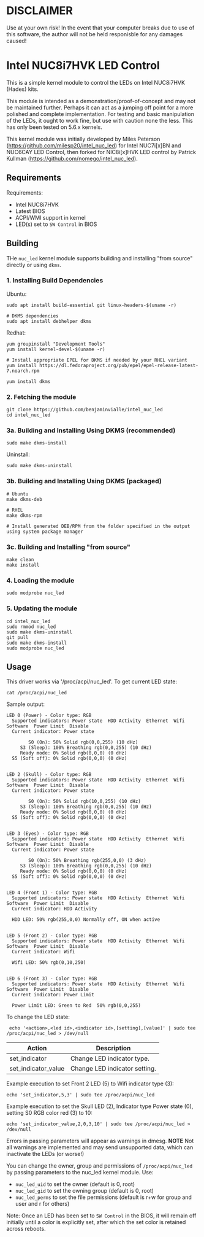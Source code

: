 # DISCLAIMER

Use at your own risk! In the event that your computer breaks due to use of this software, the author will not
be held responisble for any damages caused!

# Intel NUC8i7HVK LED Control

This is a simple kernel module to control the LEDs on Intel NUC8i7HVK (Hades) kits.

This module is intended as a demonstration/proof-of-concept and may not be maintained further.  Perhaps
it can act as a jumping off point for a more polished and complete implementation.  For testing and basic
manipulation of the LEDs, it ought to work fine, but use with caution none the less. This
has only been tested on 5.6.x kernels.

This kernel module was initially developed by Miles Peterson (https://github.com/milesp20/intel_nuc_led)
for Intel NUC7i[x]BN and NUC6CAY LED Control, then forked for NIC8i[x]HVK LED control by Patrick Kullman
 (https://github.com/nomego/intel_nuc_led).


## Requirements

Requirements:

* Intel NUC8i7HVK
* Latest BIOS
* ACPI/WMI support in kernel
* LED(s) set to `SW Control` in BIOS

## Building

THe `nuc_led` kernel module supports building and installing "from source" directly or using `dkms`.

### 1. Installing Build Dependencies

Ubuntu:

```
sudo apt install build-essential git linux-headers-$(uname -r)

# DKMS dependencies
sudo apt install debhelper dkms
```

Redhat:

```
yum groupinstall "Development Tools"
yum install kernel-devel-$(uname -r)

# Install appropriate EPEL for DKMS if needed by your RHEL variant
yum install https://dl.fedoraproject.org/pub/epel/epel-release-latest-7.noarch.rpm

yum install dkms
```

### 2. Fetching the module

```
git clone https://github.com/benjaminvialle/intel_nuc_led
cd intel_nuc_led
```

### 3a. Building and Installing Using DKMS (recommended)

```
sudo make dkms-install
```

Uninstall:

```
sudo make dkms-uninstall
```

### 3b. Building and Installing Using DKMS (packaged)

```
# Ubuntu
make dkms-deb

# RHEL
make dkms-rpm

# Install generated DEB/RPM from the folder specified in the output using system package manager
```

### 3c. Building and Installing "from source"

```
make clean
make install
```

### 4. Loading the module

```
sudo modprobe nuc_led
```

### 5. Updating the module

```
cd intel_nuc_led
sudo rmmod nuc_led
sudo make dkms-uninstall
git pull
sudo make dkms-install
sudo modprobe nuc_led
```


## Usage

This driver works via '/proc/acpi/nuc_led'.  To get current LED state:

```
cat /proc/acpi/nuc_led
```

Sample output:
```
LED 0 (Power) - Color type: RGB
  Supported indicators: Power state  HDD Activity  Ethernet  Wifi  Software  Power Limit  Disable
  Current indicator: Power state

        S0 (On): 50% Solid rgb(0,0,255) (10 dHz)
     S3 (Sleep): 100% Breathing rgb(0,0,255) (10 dHz)
     Ready mode: 0% Solid rgb(0,0,0) (0 dHz)
  S5 (Soft off): 0% Solid rgb(0,0,0) (0 dHz)


LED 2 (Skull) - Color type: RGB
  Supported indicators: Power state  HDD Activity  Ethernet  Wifi  Software  Power Limit  Disable
  Current indicator: Power state

        S0 (On): 50% Solid rgb(10,0,255) (10 dHz)
     S3 (Sleep): 100% Breathing rgb(0,0,255) (10 dHz)
     Ready mode: 0% Solid rgb(0,0,0) (0 dHz)
  S5 (Soft off): 0% Solid rgb(0,0,0) (0 dHz)


LED 3 (Eyes) - Color type: RGB
  Supported indicators: Power state  HDD Activity  Ethernet  Wifi  Software  Power Limit  Disable
  Current indicator: Power state

        S0 (On): 50% Breathing rgb(255,0,0) (3 dHz)
     S3 (Sleep): 100% Breathing rgb(0,0,255) (10 dHz)
     Ready mode: 0% Solid rgb(0,0,0) (0 dHz)
  S5 (Soft off): 0% Solid rgb(0,0,0) (0 dHz)


LED 4 (Front 1) - Color type: RGB
  Supported indicators: Power state  HDD Activity  Ethernet  Wifi  Software  Power Limit  Disable
  Current indicator: HDD Activity

  HDD LED: 50% rgb(255,0,0) Normally off, ON when active


LED 5 (Front 2) - Color type: RGB
  Supported indicators: Power state  HDD Activity  Ethernet  Wifi  Software  Power Limit  Disable
  Current indicator: Wifi

  Wifi LED: 50% rgb(0,10,250)


LED 6 (Front 3) - Color type: RGB
  Supported indicators: Power state  HDD Activity  Ethernet  Wifi  Software  Power Limit  Disable
  Current indicator: Power Limit

  Power Limit LED: Green to Red  50% rgb(0,0,255)
```


To change the LED state:

```
 echo '<action>,<led id>,<indicator id>,[setting],[value]' | sudo tee /proc/acpi/nuc_led > /dev/null
```

|Action              |Description                  |
|--------------------|-----------------------------|
|set_indicator       |Change LED indicator type.   |
|set_indicator_value |Change LED indicator setting.|


Example execution to set Front 2 LED (5) to Wifi indicator type (3):

    echo 'set_indicator,5,3' | sudo tee /proc/acpi/nuc_led

Example execution to set the Skull LED (2), Indicator type Power state (0), setting S0 RGB color red (3) to 10:

    echo 'set_indicator_value,2,0,3,10' | sudo tee /proc/acpi/nuc_led > /dev/null

Errors in passing parameters will appear as warnings in dmesg.
**NOTE** Not all warnings are implemented and may send unsupported data, which can inactivate the LEDs (or worse!)


You can change the owner, group and permissions of `/proc/acpi/nuc_led` by passing parameters to the nuc_led kernel module. Use:

* `nuc_led_uid` to set the owner (default is 0, root)
* `nuc_led_gid` to set the owning group (default is 0, root)
* `nuc_led_perms` to set the file permissions (default is r+w for group and user and r for others)

Note: Once an LED has been set to `SW Control` in the BIOS, it will remain off initially until a color is explicitly set, after which the set color is retained across reboots.
